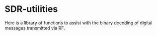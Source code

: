 # SDR-utilities
Here is a library of functions to assist with the binary decoding of digital messages transmitted via RF.
